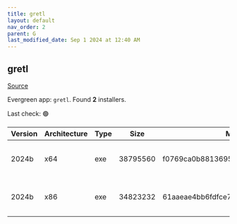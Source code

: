 ```yaml
---
title: gretl
layout: default
nav_order: 2
parent: G
last_modified_date: Sep 1 2024 at 12:40 AM
---
```


## gretl

[Source](http://gretl.sourceforge.net/)

Evergreen app: `gretl`. Found **2** installers.

Last check: 🟢

| Version | Architecture | Type | Size     | Md5                              | URI                                                                                                                                                                      |
| ------- | ------------ | ---- | -------- | -------------------------------- | ------------------------------------------------------------------------------------------------------------------------------------------------------------------------ |
| 2024b   | x64          | exe  | 38795560 | f0769ca0b881369517b5d10046d08a45 | [https://phoenixnap.dl.sourceforge.net/project/gretl/gretl/2024b/gretl-2024b-64.exe](https://phoenixnap.dl.sourceforge.net/project/gretl/gretl/2024b/gretl-2024b-64.exe) |
| 2024b   | x86          | exe  | 34823232 | 61aaeae4bb6fdfce7169e6bb708c654e | [https://phoenixnap.dl.sourceforge.net/project/gretl/gretl/2024b/gretl-2024b-32.exe](https://phoenixnap.dl.sourceforge.net/project/gretl/gretl/2024b/gretl-2024b-32.exe) |
